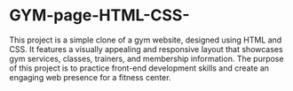 # GYM-page-HTML-CSS-
This project is a simple clone of a gym website, designed using HTML and CSS. It features a visually appealing and responsive layout that showcases gym services, classes, trainers, and membership information. The purpose of this project is to practice front-end development skills and create an engaging web presence for a fitness center.
